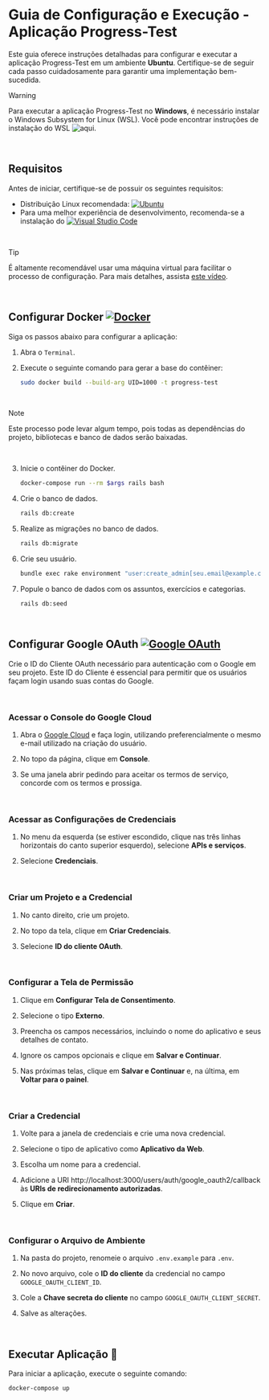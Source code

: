 # Guia de Configuração e Execução - Aplicação Progress-Test

Este guia oferece instruções detalhadas para configurar e executar a aplicação Progress-Test em um ambiente **Ubuntu**. Certifique-se de seguir cada passo cuidadosamente para garantir uma implementação bem-sucedida. 

> [!WARNING]
> Para executar a aplicação Progress-Test no **Windows**, é necessário instalar o Windows Subsystem for Linux (WSL). Você pode encontrar instruções de instalação do WSL ![aqui](https://learn.microsoft.com/pt-br/windows/wsl/install).

<br>

## Requisitos
Antes de iniciar, certifique-se de possuir os seguintes requisitos:

- Distribuição Linux recomendada: [![Ubuntu](https://img.shields.io/badge/Ubuntu-%23E95420.svg?&style=flat&logo=ubuntu&logoColor=white)](https://ubuntu.com/download/desktop)
- Para uma melhor experiência de desenvolvimento, recomenda-se a instalação do [![Visual Studio Code](https://img.shields.io/badge/Visual%20Studio%20Code-%23007ACC.svg?&style=flat&logo=visual-studio-code&logoColor=white)](https://code.visualstudio.com/download)

<br>

> [!TIP]
> É altamente recomendável usar uma máquina virtual para facilitar o processo de configuração. Para mais detalhes, assista [este vídeo](https://www.youtube.com/watch?v=XxZ8BTCBDis).

<br>


## Configurar Docker [![Docker](https://img.shields.io/badge/Docker-%230db7ed.svg?&style=flat&logo=docker&logoColor=white)](https://www.docker.com/)
Siga os passos abaixo para configurar a aplicação:

1. Abra o `Terminal`.
2. Execute o seguinte comando para gerar a base do contêiner:

   ```bash
   sudo docker build --build-arg UID=1000 -t progress-test
   ```

<br>

> [!NOTE]
> Este processo pode levar algum tempo, pois todas as dependências do projeto, bibliotecas e banco de dados serão baixadas.

<br>

3.  Inicie o contêiner do Docker.

    ```bash
    docker-compose run --rm $args rails bash
    ```

4. Crie o banco de dados.

    ```bash
    rails db:create
    ```

5. Realize as migrações no banco de dados.

    ```bash
    rails db:migrate
    ```

6. Crie seu usuário.

    ```bash
    bundle exec rake environment "user:create_admin[seu.email@example.com, Seu nome]"
    ```

7. Popule o banco de dados com os assuntos, exercícios e categorias.

    ```bash
    rails db:seed
    ```
    
<br>

## Configurar Google OAuth [![Google OAuth](https://img.shields.io/badge/Google%20OAuth-%234285F4.svg?&style=flat&logo=google&logoColor=white)](https://developers.google.com/identity/protocols/oauth2)

Crie o ID do Cliente OAuth necessário para autenticação com o Google em seu projeto. Este ID do Cliente é essencial para permitir que os usuários façam login usando suas contas do Google.

<br>

### Acessar o Console do Google Cloud

1. Abra o [Google Cloud](https://cloud.google.com/?hl=pt-BR) e faça login, utilizando preferencialmente o mesmo e-mail utilizado na criação do usuário.

2. No topo da página, clique em **Console**.

3. Se uma janela abrir pedindo para aceitar os termos de serviço, concorde com os termos e prossiga.

<br>

### Acessar as Configurações de Credenciais

1. No menu da esquerda (se estiver escondido, clique nas três linhas horizontais do canto superior esquerdo), selecione **APIs e serviços**.

2. Selecione **Credenciais**.

<br>

### Criar um Projeto e a Credencial

1. No canto direito, crie um projeto.

2. No topo da tela, clique em **Criar Credenciais**.

3. Selecione **ID do cliente OAuth**.

<br>

### Configurar a Tela de Permissão

1. Clique em **Configurar Tela de Consentimento**.

2. Selecione o tipo **Externo**.

3. Preencha os campos necessários, incluindo o nome do aplicativo e seus detalhes de contato.

4. Ignore os campos opcionais e clique em **Salvar e Continuar**.

5. Nas próximas telas, clique em **Salvar e Continuar** e, na última, em **Voltar para o painel**.

<br>

### Criar a Credencial

1. Volte para a janela de credenciais e crie uma nova credencial.

2. Selecione o tipo de aplicativo como **Aplicativo da Web**.

3. Escolha um nome para a credencial.

4. Adicione a URI http://localhost:3000/users/auth/google_oauth2/callback às **URIs de redirecionamento autorizadas**.

5. Clique em **Criar**.

<br>

### Configurar o Arquivo de Ambiente

1. Na pasta do projeto, renomeie o arquivo `.env.example` para `.env`.

2. No novo arquivo, cole o **ID do cliente** da credencial no campo `GOOGLE_OAUTH_CLIENT_ID`.

3. Cole a **Chave secreta do cliente** no campo `GOOGLE_OAUTH_CLIENT_SECRET`.

4. Salve as alterações.

<br>

## Executar Aplicação 🚀

Para iniciar a aplicação, execute o seguinte comando:

```bash
docker-compose up
```
